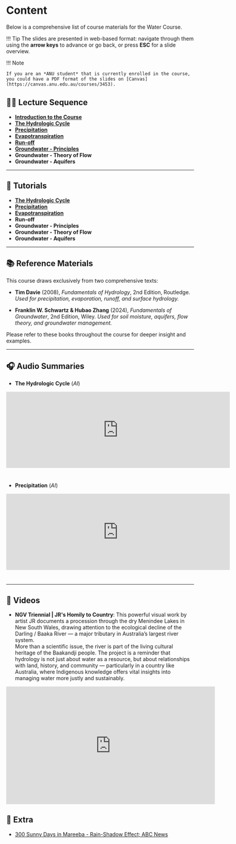 # Content
Below is a comprehensive list of course materials for the Water Course.

!!! Tip
    The slides are presented in web-based format: navigate through them using the **arrow keys** to advance or go back, or press **ESC** for a slide overview.

!!! Note

    If you are an *ANU student* that is currently enrolled in the course, you could have a PDF format of the slides on [Canvas](https://canvas.anu.edu.au/courses/3453).

## 🧑‍🏫 Lecture Sequence
- [**Introduction to the Course**](Introduction/index.html)
- [**The Hydrologic Cycle**](Watercycle/index.html)
- [**Precipitation**](Precipitation/index.html)
- [**Evapotranspiration**](Evaporation/index.html)
- [**Run-off**](Runoff/index.html)
- [**Groundwater - Principles**](Groundwater/index.html)
- **Groundwater - Theory of Flow**
- **Groundwater - Aquifers**

---

## 📄 Tutorials
- [**The Hydrologic Cycle**](Tutorial-Watercycle/index.html)
- [**Precipitation**](Tutorial-Precipitation/index.html)
- [**Evapotranspiration**](Tutorial-Evaporation/index.html)
- **Run-off**
- **Groundwater - Principles**
- **Groundwater - Theory of Flow**
- **Groundwater - Aquifers**

---

## 📚 Reference Materials

This course draws exclusively from two comprehensive texts:

- **Tim Davie** (2008), *Fundamentals of Hydrology*, 2nd Edition, Routledge.
  _Used for precipitation, evaporation, runoff, and surface hydrology._

- **Franklin W. Schwartz & Hubao Zhang** (2024), *Fundamentals of Groundwater*, 2nd Edition, Wiley.
  _Used for soil moisture, aquifers, flow theory, and groundwater management._

Please refer to these books throughout the course for deeper insight and examples.

---
## 🎧 Audio Summaries

- **The Hydrologic Cycle** (*AI*)

<div style="height: 228px; width: 600px;"><iframe src="https://audio.com/embed/audio/1837871997467432?theme=image" style="display:block; border-radius: 1px; border: none; height: 204px; width: 600px;"></iframe><a href='https://audio.com/siavash-ghelichkhan' style="text-align: center; display: block; color: #A4ABB6; font-size: 12px; font-family: sans-serif; line-height: 16px; margin-top: 8px; overflow: hidden; white-space: nowrap; text-overflow: ellipsis;"></a></div>

- **Precipitation** (*AI*)

<div style="height: 228px; width: 600px;"><iframe src="https://audio.com/embed/audio/1838302095868186?theme=image" style="display:block; border-radius: 1px; border: none; height: 204px; width: 600px;"></iframe><a href='https://audio.com/siavash-ghelichkhan' style="text-align: center; display: block; color: #A4ABB6; font-size: 12px; font-family: sans-serif; line-height: 16px; margin-top: 8px; overflow: hidden; white-space: nowrap; text-overflow: ellipsis;"></a></div>

---

## 🎥 Videos

- **NGV Triennial | JR's Homily to Country**:
This powerful visual work by artist JR documents a procession through the dry Menindee Lakes in New South Wales, drawing attention to the ecological decline of the Darling / Baaka River — a major tributary in Australia’s largest river system.<br>
More than a scientific issue, the river is part of the living cultural heritage of the Baakandji people. The project is a reminder that hydrology is not just about water as a resource, but about relationships with land, history, and community — particularly in a country like Australia, where Indigenous knowledge offers vital insights into managing water more justly and sustainably.

<div style="text-align: center;">
  <iframe width="560" height="315" src="https://www.youtube.com/embed/KakMgvx59vU?si=QC1lLniiTax_aXb7" title="YouTube video player" frameborder="0" allow="accelerometer; autoplay; clipboard-write; encrypted-media; gyroscope; picture-in-picture; web-share" referrerpolicy="strict-origin-when-cross-origin" allowfullscreen></iframe>
</div>

## 📖 Extra
- [300 Sunny Days in Mareeba - Rain-Shadow Effect; ABC News](https://www.abc.net.au/news/2025-06-29/rain-shadow-effect-inspires-sunny-mareeba/105467478)
